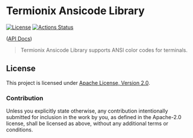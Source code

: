 # Termionix Ansicode Library 

[![License](https://img.shields.io/badge/License-Apache%202.0-blue.svg)](https://opensource.org/licenses/Apache-2.0)
[![Actions Status](https://github.com/huhlig/termionix/workflows/rust/badge.svg)](https://github.com/huhlig/termionix/actions)

([API Docs])

> Termionix Ansicode Library supports ANSI color codes for terminals.

## License

This project is licensed under [Apache License, Version 2.0](http://www.apache.org/licenses/LICENSE-2.0).

### Contribution

Unless you explicitly state otherwise, any contribution intentionally submitted for inclusion in the work by you, as 
defined in the Apache-2.0 license, shall be licensed as above, without any additional terms or conditions.

[API Docs]: https://huhlig.github.io/termionix/termionix_ansicodes/